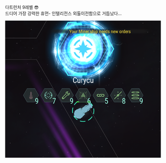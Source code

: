 다트런처 9레벨 :sunglasses:  
드디어 가장 강력한 휴먼- 인텔리전스 외톨이전함으로 거듭났다...  
  
![](../assets/20220713_Lv9_Dart_Launcher.png)
